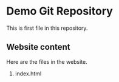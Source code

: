 # Demo Git Repository

This is first file in this repository.

## Website content

Here are the files in the website.

1. index.html